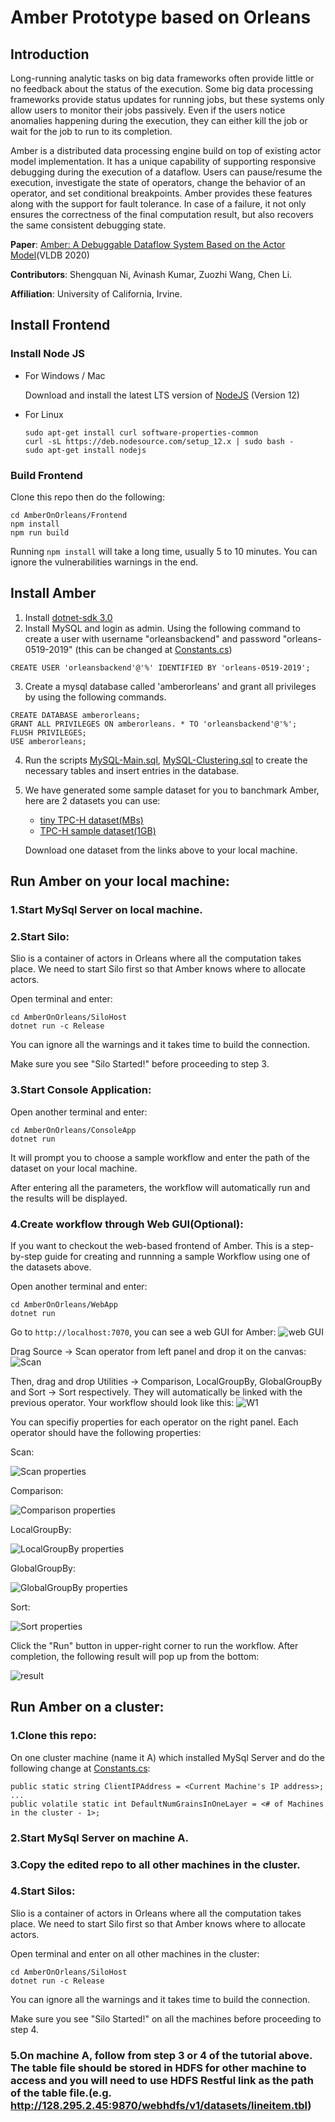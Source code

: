 # Amber Prototype based on Orleans

## Introduction
Long-running analytic tasks on big data frameworks often provide little or no feedback about the status of the execution. Some big  data  processing frameworks provide status updates for running jobs, but these  systems  only  allow  users  to  monitor  their  jobs passively.  Even if the users notice anomalies happening during  the  execution,  they  can  either  kill  the  job  or wait for the job to run to its completion.

Amber is a distributed data processing engine build on top of existing actor model implementation. It has a unique capability of supporting responsive debugging during the execution of a dataflow. Users can pause/resume the execution, investigate the state of operators, change the behavior of an operator, and set conditional breakpoints. Amber provides these features along with the support for fault tolerance. In case of a failure, it not only ensures the correctness of the final computation result, but also recovers the same consistent debugging state.

**Paper**: [Amber: A Debuggable Dataflow System Based on the
Actor Model](http://www.vldb.org/pvldb/vol13/p740-kumar.pdf)(VLDB 2020)

**Contributors**: Shengquan Ni, Avinash Kumar, Zuozhi Wang, Chen Li.

**Affiliation**: University of California, Irvine.

## Install Frontend

### Install Node JS

- For Windows / Mac

  Download and install the latest LTS version of [NodeJS](https://nodejs.org/en/) (Version 12)

- For Linux
  ```
  sudo apt-get install curl software-properties-common
  curl -sL https://deb.nodesource.com/setup_12.x | sudo bash -
  sudo apt-get install nodejs
  ```

### Build Frontend
Clone this repo then do the following:
```
cd AmberOnOrleans/Frontend
npm install
npm run build
```
Running `npm install` will take a long time, usually 5 to 10 minutes. You can ignore the vulnerabilities warnings in the end.

## Install Amber

1. Install [dotnet-sdk 3.0](https://dotnet.microsoft.com/download)
2. Install MySQL and login as admin. Using the following command to create a user with username "orleansbackend" and password "orleans-0519-2019" (this can be changed at [Constants.cs](https://github.com/Hiseen/OrleansExp/blob/master/TexeraOrleansPrototype/Utilities/Constants.cs))
```
CREATE USER 'orleansbackend'@'%' IDENTIFIED BY 'orleans-0519-2019';
```
3. Create a mysql database called 'amberorleans' and grant all privileges by using the following commands.
```
CREATE DATABASE amberorleans;
GRANT ALL PRIVILEGES ON amberorleans. * TO 'orleansbackend'@'%';
FLUSH PRIVILEGES;
USE amberorleans;
```
4. Run the scripts [MySQL-Main.sql](https://github.com/dotnet/orleans/blob/master/src/AdoNet/Shared/MySQL-Main.sql), [MySQL-Clustering.sql](https://github.com/dotnet/orleans/blob/master/src/AdoNet/Orleans.Clustering.AdoNet/MySQL-Clustering.sql) to create the necessary tables and insert entries in the database. 

5. We have generated some sample dataset for you to banchmark Amber, here are 2 datasets you can use:
   - [tiny TPC-H dataset(MBs)](https://drive.google.com/file/d/1S0TFQ80D6xqZcUECqBAWNGc9XW6AttCs/view?usp=sharing)
   - [TPC-H sample dataset(1GB)](https://drive.google.com/file/d/1h4zVUABmMp9dA2YXb2faH4O9ULUDcimY/view?usp=sharing)
   
   Download one dataset from the links above to your local machine.

## Run Amber on your local machine:
### 1.Start MySql Server on local machine.
### 2.Start Silo:
Slio is a container of actors in Orleans where all the computation takes place. We need to start Silo first so that Amber knows where to allocate actors.

Open terminal and enter:
```
cd AmberOnOrleans/SiloHost
dotnet run -c Release
```
You can ignore all the warnings and it takes time to build the connection.

Make sure you see "Silo Started!" before proceeding to step 3.
### 3.Start Console Application:
Open another terminal and enter:
```
cd AmberOnOrleans/ConsoleApp
dotnet run
```
It will prompt you to choose a sample workflow and enter the path of the dataset on your local machine.

After entering all the parameters, the workflow will automatically run and the results will be displayed.
### 4.Create workflow through Web GUI(Optional):
If you want to checkout the web-based frontend of Amber. This is a step-by-step guide for creating and runnning a sample Workflow using one of the datasets above.

Open another terminal and enter:
```
cd AmberOnOrleans/WebApp
dotnet run
```

Go to `http://localhost:7070`, you can see a web GUI for Amber:
![web GUI](http://drive.google.com/uc?export=view&id=15_-lT_asJ6YzePln4tVvvNrGRnoqK7Th)

Drag Source -> Scan operator from left panel and drop it on the canvas:
![Scan](http://drive.google.com/uc?export=view&id=1OJ-MsaK5ISMuyzuWuXjX_W5KpzyVc_yX)

Then, drag and drop Utilities -> Comparison, LocalGroupBy, GlobalGroupBy and Sort -> Sort respectively. They will automatically be linked with the previous operator. Your workflow should look like this:
![W1](http://drive.google.com/uc?export=view&id=1mvv7J6QVYEXHEQKYQRmuGwrn1pBy6mMo)

You can specifiy properties for each operator on the right panel. Each operator should have the following properties:

Scan:

![Scan properties](http://drive.google.com/uc?export=view&id=1qf2q8eEglarhQ1mr3ajF5L6DNHQLtcrX)

Comparison:

![Comparison properties](http://drive.google.com/uc?export=view&id=1lBGkUF4tIyry5zqkQVgvogRgZoHCQgZP)

LocalGroupBy:

![LocalGroupBy properties](http://drive.google.com/uc?export=view&id=1C_EYg2g6S9FT_xFI_Su5CGYWfuXVFgYi)

GlobalGroupBy:

![GlobalGroupBy properties](http://drive.google.com/uc?export=view&id=1YFiRbyXZzszDGM2e8sY3JN8Uzmiha1Ms)

Sort:

![Sort properties](http://drive.google.com/uc?export=view&id=1QzqOalYv4oMBMnx23orl6gMlMtn1MY-v)

Click the "Run" button in upper-right corner to run the workflow. After completion, the following result will pop up from the bottom:

![result](http://drive.google.com/uc?export=view&id=1HG7cnoXKgXdpjYFX4r2DZkuga8JaFP19)


## Run Amber on a cluster:
### 1.Clone this repo:
On one cluster machine (name it A) which installed MySql Server and do the following change at [Constants.cs](https://github.com/Hiseen/OrleansExp/blob/master/TexeraOrleansPrototype/Utilities/Constants.cs):
```
public static string ClientIPAddress = <Current Machine's IP address>;
...
public volatile static int DefaultNumGrainsInOneLayer = <# of Machines in the cluster - 1>;
```
### 2.Start MySql Server on machine A.
### 3.Copy the edited repo to all other machines in the cluster.
### 4.Start Silos:
Slio is a container of actors in Orleans where all the computation takes place. We need to start Silo first so that Amber knows where to allocate actors.

Open terminal and enter on all other machines in the cluster:
```
cd AmberOnOrleans/SiloHost
dotnet run -c Release
```
You can ignore all the warnings and it takes time to build the connection.

Make sure you see "Silo Started!" on all the machines before proceeding to step 4.
### 5.On machine A, follow from step 3 or 4 of the tutorial above. The table file should be stored in HDFS for other machine to access and you will need to use HDFS Restful link as the path of the table file.(e.g. http://128.295.2.45:9870/webhdfs/v1/datasets/lineitem.tbl)

